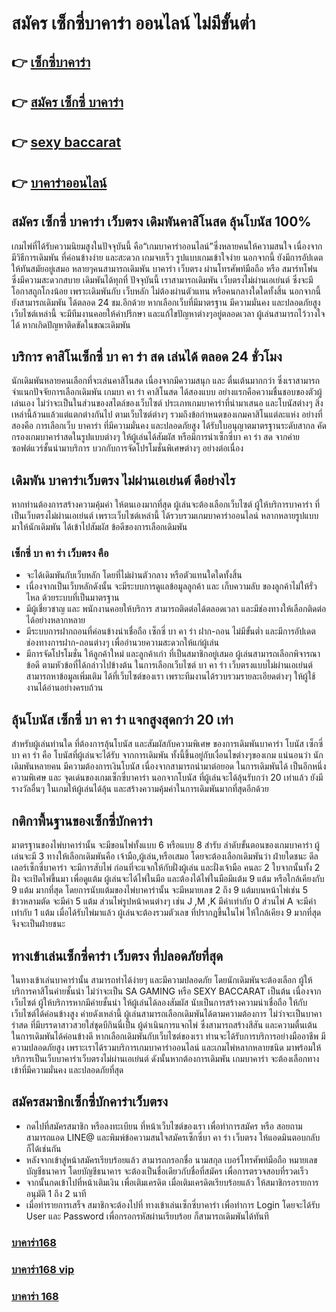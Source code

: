 # สมัคร เซ็กซี่บาคาร่า ออนไลน์ ไม่มีขั้นต่ำ

## 👉 [เซ็กซี่บาคาร่า](https://bit.ly/3fKDprD)
## 👉 [สมัคร เซ็กซี่ บาคาร่า](https://bit.ly/3fKDprD)
## 👉 [sexy baccarat](https://bit.ly/3fKDprD)
## 👉 [บาคาร่าออนไลน์](https://bit.ly/3fKDprD)

## สมัคร เซ็กซี่ บาคาร่า เว็บตรง เดิมพันคาสิโนสด ลุ้นโบนัส 100%

เกมไพ่ที่ได้รับความนิยมสูงในปัจจุบันนี้ คือ“เกมบาคาร่าออนไลน์”ซึ่งหลายคนให้ความสนใจ เนื่องจากมีวิธีการเดิมพัน ที่ค่อนข้างง่าย และสะดวก เกมจบเร็ว รูปแบบเกมเข้าใจง่าย นอกจากนี้ ยังมีการอัปเดตให้ทันสมัยอยู่เสมอ หลายๆคนสามารถเดิมพัน บาคาร่า เว็บตรง ผ่านโทรศัพท์มือถือ หรือ สมาร์ทโฟน ซึ่งมีความสะดวกสบาย เดิมพันได้ทุกที่ ปัจจุบันนี้ เราสามารถเดิมพัน เว็บตรงไม่ผ่านเอเย่นต์ ซึ่งจะมีโอกาสถูกโกงน้อย เพราะเดิมพันกับ เว็บหลัก ไม่ต้องผ่านตัวแทน หรือคนกลางใดใดทั้งสิ้น นอกจากนี้ ยังสามารถเดิมพัน ได้ตลอด 24 ชม.อีกด้วย หากเลือกเว็บที่มีมาตรฐาน มีความมั่นคง และปลอดภัยสูง เว็บไซต์เหล่านี้ จะมีทีมงานคอยให้คำปรึกษา และแก้ไขปัญหาต่างๆอยู่ตลอดเวลา ผู้เล่นสามารถไว้วางใจได้ หากเกิดปัญหาติดขัดในขณะเดิมพัน

## บริการ คาสิโนเซ็กซี่ บา คา ร่า สด เล่นได้ ตลอด 24 ชั่วโมง

นักเดิมพันหลายคนเลือกที่จะเล่นคาสิโนสด เนื่องจากมีความสนุก และ ตื่นเต้นมากกว่า ซึ่งเราสามารถจำแนกปัจจัยการเลือกเดิมพัน เกมบา คา ร่า คาสิโนสด ได้สองแบบ อย่างแรกคือความชื่นชอบของตัวผู้เล่นเอง ไม่ว่าจะเป็นในส่วนของสไตล์ของเว็บไซต์ ประเภทเกมบาคาร่าที่นำมาเสนอ และโบนัสต่างๆ สิ่งเหล่านี้ล้วนแล้วแต่แตกต่างกันไป ตามเว็บไซต์ต่างๆ รวมถึงข้อกำหนดของเกมคาสิโนแต่ละแห่ง อย่างที่สองคือ การเลือกเว็บ บาคาร่า ที่มีความมั่นคง และปลอดภัยสูง ได้รับใบอนุญาตมาตรฐานระดับสากล คัดกรองเกมบาคาร่าสดในรูปแบบต่างๆ ให้ผู้เล่นได้สัมผัส หรือมีการนำเซ็กซี่บา คา ร่า สด จากค่ายซอฟต์แวร์ชั้นนำมาบริการ บวกกับการจัดโปรโมชั่นพิเศษต่างๆ อย่างต่อเนื่อง

## เดิมพัน บาคาร่าเว็บตรง ไม่ผ่านเอเย่นต์ ดีอย่างไร

หากท่านต้องการสร้างความคุ้มค่า ให้ตนเองมากที่สุด ผู้เล่นจะต้องเลือกเว็บไซต์ ผู้ให้บริการบาคาร่า ที่เป็นเว็บตรงไม่ผ่านเอเย่นต์ เพราะเว็บไซต์เหล่านี้ ได้รวบรวมเกมบาคาร่าออนไลน์ หลากหลายรูปแบบมาให้นักเดิมพัน ได้เข้าไปสัมผัส ข้อดีของการเลือกเดิมพัน

### เซ็กซี่ บา คา ร่า เว็บตรง คือ
- จะได้เดิมพันกับเว็บหลัก โดยที่ไม่ผ่านตัวกลาง หรือตัวแทนใดใดทั้งสิ้น
- เนื่องจากเป็นเว็บหลักดังนั้น จะมีระบบการดูแลข้อมูลลูกค้า และ เก็บความลับ ของลูกค้าไม่ให้รั่วไหล ด้วยระบบที่เป็นมาตรฐาน
- มีผู้เชี่ยวชาญ และ พนักงานคอยให้บริการ สามารถติดต่อได้ตลอดเวลา และมีช่องทางให้เลือกติดต่อได้อย่างหลากหลาย
- มีระบบการฝากถอนที่ค่อนข้างน่าเชื่อถือ เซ็กซี่ บา คา ร่า ฝาก-ถอน ไม่มีขั้นต่ำ และมีการอัปเดตช่องทางการฝาก-ถอนต่างๆ เพื่ออำนวยความสะดวกให้แก่ผู้เล่น
- มีการจัดโปรโมชั่น ให้ลูกค้าใหม่ และลูกค้าเก่า ที่เป็นสมาชิกอยู่เสมอ
ผู้เล่นสามารถเลือกพิจารณาข้อดี ตามหัวข้อที่ได้กล่าวไปข้างต้น ในการเลือกเว็บไซต์ บา คา ร่า เว็บตรงแบบไม่ผ่านเอเย่นต์ สามารถหาข้อมูลเพิ่มเติม ได้ที่เว็บไซต์ของเรา เพราะทีมงานได้รวบรวมรายละเอียดต่างๆ ให้ผู้ใช้งานได้อ่านอย่างครบถ้วน

## ลุ้นโบนัส เซ็กซี่ บา คา ร่า แจกสูงสุดกว่า 20 เท่า

สำหรับผู้เล่นท่านใด ที่ต้องการลุ้นโบนัส และสัมผัสกับความพิเศษ ของการเดิมพันบาคาร่า โบนัส เซ็กซี่ บา คา ร่า คือ โบนัสที่ผู้เล่นจะได้รับ จากการเดิมพัน ทั้งนี้ขึ้นอยู่กับเงื่อนไขต่างๆของเกม แน่นอนว่า นักเดิมพันหลายคน มีความต้องการเงินโบนัส เนื่องจากสามารถนำมาต่อยอด ในการเดิมพันได้ เป็นอีกหนึ่งความพิเศษ และ จุดเด่นของเกมเซ็กซี่บาคาร่า นอกจากโบนัส ที่ผู้เล่นจะได้ลุ้นรับกว่า 20 เท่าแล้ว ยังมีรางวัลอื่นๆ ในเกมให้ผู้เล่นได้ลุ้น และสร้างความคุ้มค่าในการเดิมพันมากที่สุดอีกด้วย

## กติกาพื้นฐานของเซ็กซี่บักคาร่า

มาตรฐานของไพ่บาคาร่านั้น จะมีขอนไพ่ทั้งแบบ 6 หรือแบบ 8 สำรับ ลำดับขั้นตอนของเกมบาคาร่า ผู้เล่นจะมี 3 ทางให้เลือกเดิมพันคือ เจ้ามือ,ผู้เล่น,หรือเสมอ โดยจะต้องเลือกเดิมพันว่า ฝ่ายใดชนะ ดีลเลอร์เซ็กซี่บาคาร่า จะมีการสับไพ่ ก่อนที่จะแจกให้กับฝั่งผู้เล่น และฝั่งเจ้ามือ คนละ 2 ใบจากนั้นทั้ง 2 ฝั่ง จะเปิดไพ่ขึ้นมา เพื่อดูแต้ม  ผู้เล่นจะได้ไพ่ในมือ และต้องได้ไพ่ในมือมีแต้ม 9 แต้ม หรือใกล้เคียงกับ 9 แต้ม มากที่สุด โดยการนับแต้มของไพ่บาคาร่านั้น จะมีหมายเลข 2 ถึง 9 แต้มบนหน้าไพ่เช่น 5 ข้าวหลามตัด จะมีค่า 5 แต้ม ส่วนไพ่รูปหน้าคนต่างๆ เช่น J ,M ,K มีค่าเท่ากับ 0 ส่วนไพ่ A จะมีค่าเท่ากับ 1 แต้ม เมื่อได้รับไพ่มาแล้ว ผู้เล่นจะต้องรวมตัวเลข ที่ปรากฏขึ้นในไพ่ ให้ใกล้เคียง 9 มากที่สุดจึงจะเป็นฝ่ายชนะ


## ทางเข้าเล่นเซ็กซี่คาร่า เว็บตรง ที่ปลอดภัยที่สุด

ในทางเข้าเล่นบาคาร่านั้น สามารถทำได้ง่ายๆ และมีความปลอดภัย โดยนักเดิมพันจะต้องเลือก ผู้ให้บริการคาสิโนค่ายชั้นนำ ไม่ว่าจะเป็น SA GAMING หรือ SEXY BACCARAT เป็นต้น เนื่องจากเว็บไซต์ ผู้ให้บริการหากมีค่ายชั้นนำ ให้ผู้เล่นได้ลองสัมผัส นับเป็นการสร้างความน่าเชื่อถือ ให้กับเว็บไซต์ได้ค่อนข้างสูง ค่ายดังเหล่านี้ ผู้เล่นสามารถเลือกเดิมพันได้ตามความต้องการ ไม่ว่าจะเป็นบาคาร่าสด ที่มีบรรดาสาวสวยใส่ชุดบีกินนี่เป็น ผู้ดำเนินการแจกไพ่ ซึ่งสามารถสร้างสีสัน และความตื่นเต้น ในการเดิมพันได้ค่อนข้างดี หากเลือกเดิมพันกับเว็บไซต์ของเรา ท่านจะได้รับการบริการอย่างมืออาชีพ มีความปลอดภัยสูง เพราะเราได้รวมบริการเกมบาคาร่าออนไลน์ และเกมไพ่หลากหลายชนิด มาพร้อมให้บริการเป็นเว็บบาคาร่าเว็บตรงไม่ผ่านเอเย่นต์ ดังนั้นหากต้องการเดิมพัน เกมบาคาร่า จะต้องเลือกทางเข้าที่มีความมั่นคง และปลอดภัยที่สุด

## สมัครสมาชิกเซ็กซี่บักคาร่าเว็บตรง

- กดไปที่สมัครสมาชิก หรือลงทะเบียน ที่หน้าเว็บไซต์ของเรา เพื่อทำการสมัคร หรือ สอยถาม สามารถแอด LINE@ และพิมพ์ข้อความสนใจสมัครเซ็กซี่บา คา ร่า เว็บตรง ให้แอดมินตอบกลับก็ได้เช่นกัน
- หลังจากเข้าสู่หน้าสมัครเรียบร้อยแล้ว สามารถกรอกชื่อ นามสกุล เบอร์โทรศัพท์มือถือ หมายเลขบัญชีธนาคาร โดยบัญชีธนาคาร จะต้องเป็นชื่อเดียวกับชื่อที่สมัคร เพื่อการตรวจสอบที่รวดเร็ว
- จากนั้นกดเข้าไปที่หน้าเติมเงิน เพื่อเติมเครดิต เมื่อเติมเครดิตเรียบร้อยแล้ว ให้สมาชิกรอรายการอนุมัติ 1 ถึง 2 นาที
- เมื่อทำรายการเสร็จ สมาชิกจะต้องไปที่ ทางเข้าเล่นเซ็กซี่บาคาร่า เพื่อทำการ  Login โดยจะได้รับ User และ Password เพื่อกรอกรหัสผ่านเรียบร้อย ก็สามารถเดิมพันได้ทันที


### [บาคาร่า168](https://atom.io/packages/%E0%B8%9A%E0%B8%B2%E0%B8%84%E0%B8%B2%E0%B8%A3%E0%B9%88%E0%B8%B2168%20%E0%B8%AA%E0%B8%A1%E0%B8%B1%E0%B8%84%E0%B8%A3%E0%B8%9A%E0%B8%B2%E0%B8%84%E0%B8%B2%E0%B8%A3%E0%B9%88%E0%B8%B2%E0%B8%9F%E0%B8%A3%E0%B8%B5)

### [บาคาร่า168 vip](https://atom.io/themes/%E0%B8%9A%E0%B8%B2%E0%B8%84%E0%B8%B2%E0%B8%A3%E0%B9%88%E0%B8%B2168%20vip%20%E0%B8%97%E0%B8%B2%E0%B8%87%E0%B9%80%E0%B8%82%E0%B9%89%E0%B8%B2%E0%B9%80%E0%B8%A5%E0%B9%88%E0%B8%99)

### [บาคาร่า 168](https://atom.io/themes/%E0%B8%9A%E0%B8%B2%E0%B8%84%E0%B8%B2%E0%B8%A3%E0%B9%88%E0%B8%B2%20168%20%E0%B8%84%E0%B8%B2%E0%B8%AA%E0%B8%B4%E0%B9%82%E0%B8%99%E0%B8%AD%E0%B8%AD%E0%B8%99%E0%B9%84%E0%B8%A5%E0%B8%99%E0%B9%8C%20%E0%B8%AD%E0%B8%B1%E0%B8%99%E0%B8%94%E0%B8%B1%E0%B8%9A%201)
